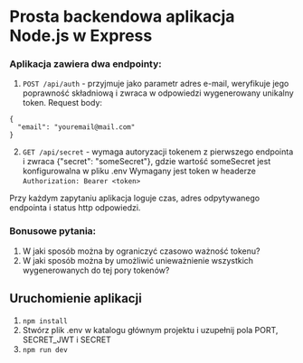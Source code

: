 # Prosta backendowa aplikacja Node.js w Express

### Aplikacja zawiera dwa endpointy:
1. `POST /api/auth` - przyjmuje jako parametr adres e-mail, weryfikuje jego poprawność składniową i zwraca w odpowiedzi wygenerowany unikalny token.
Request body:
```
{
  "email": "youremail@mail.com"
}
```
2. `GET /api/secret` - wymaga autoryzacji tokenem z pierwszego endpointa i zwraca {"secret": "someSecret"}, gdzie wartość someSecret jest konfigurowalna w pliku .env
Wymagany jest token w headerze `Authorization: Bearer <token>`

Przy każdym zapytaniu aplikacja loguje czas, adres odpytywanego endpointa i status http odpowiedzi.

### Bonusowe pytania:
1. W jaki sposób można by ograniczyć czasowo ważność tokenu?
2. W jaki sposób można by umożliwić unieważnienie wszystkich wygenerowanych do tej pory tokenów?

## Uruchomienie aplikacji
1. `npm install`
2. Stwórz plik .env w katalogu głównym projektu i uzupełnij pola PORT, SECRET_JWT i SECRET
3. `npm run dev`